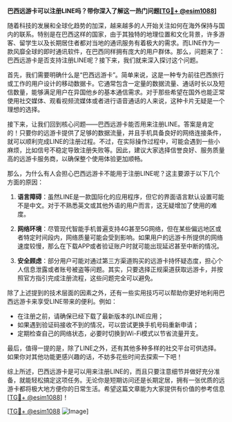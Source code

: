 **巴西远游卡可以注册LINE吗？带你深入了解这一热门问题[[TG💪+ @esim1088](https://t.me/s/esim1088)]**

随着科技的发展和全球化趋势的加深，越来越多的人开始关注如何在海外保持与国内的联系。特别是在巴西这样的国家，由于其独特的地理位置和文化背景，许多游客、留学生以及长期居住者都对当地的通讯服务有着极大的需求。而LINE作为一款风靡全球的即时通讯软件，在巴西同样拥有庞大的用户群体。那么，问题来了：巴西远游卡是否支持注册LINE呢？接下来，我们就来深入探讨这个问题。

首先，我们需要明确什么是“巴西远游卡”。简单来说，这是一种专为前往巴西旅行或工作的用户设计的移动数据卡。它通常包含一定量的数据流量、通话时长以及短信数量，能够满足用户在异国他乡的基本通信需求。对于那些希望在国外也能正常使用社交媒体、观看视频流媒体或者进行语音通话的人来说，这种卡片无疑是一个理想的选择。

接下来，让我们回到核心问题——巴西远游卡能否用来注册LINE。答案是肯定的！只要你的远游卡提供了足够的数据流量，并且手机具备良好的网络连接条件，就可以顺利完成LINE的注册过程。不过，在实际操作过程中，可能会遇到一些小麻烦，比如信号不稳定导致注册失败等。因此，建议大家选择信誉良好、服务质量高的远游卡服务商，以确保整个使用体验更加顺畅。

那么，为什么有人会担心巴西远游卡不能用于注册LINE呢？这主要源于以下几个方面的原因：

1. **语言障碍**：虽然LINE是一款国际化的应用程序，但它的界面语言默认设置可能不是中文。对于不熟悉英文或其他外语的用户而言，这无疑增加了使用的难度。
   
2. **网络环境**：尽管现代智能手机普遍支持4G甚至5G网络，但在某些偏远地区或者特定时间段内，网络质量可能会受到影响。如果用户的远游卡所提供的网络速度较慢，那么在下载APP或者验证账户时就可能出现延迟甚至中断的情况。
    
3. **安全顾虑**：部分用户可能对通过第三方渠道购买的远游卡持怀疑态度，担心个人信息泄露或者账号被盗等问题。其实，只要选择正规渠道获取远游卡，并按照官方指引完成注册流程，这些问题完全可以避免。

除了上述提到的技术层面的因素之外，还有一些实用技巧可以帮助你更好地利用巴西远游卡来享受LINE带来的便利。例如：
- 在注册之前，请确保已经下载了最新版本的LINE应用；
- 如果遇到验证码接收不到的情况，可以尝试更换手机号码重新申请；
- 定期检查自己的网络状态，必要时切换到Wi-Fi模式以节省流量开支。

最后，值得一提的是，除了LINE之外，还有其他多种多样的社交平台可供选择。如果你对其他功能更感兴趣的话，不妨多花些时间去探索一下吧！

综上所述，巴西远游卡是可以用来注册LINE的，而且只要注意细节并做好充分准备，就能轻松搞定这项任务。无论你是短期访问还是长期定居，拥有一张优质的远游卡都将极大地方便你的日常生活。希望这篇文章能为大家提供有价值的参考信息[[TG💪+ @esim1088](https://t.me/s/esim1088)]！

[[TG💪+ @esim1088](https://t.me/s/esim1088) ![Image](https://i.postimg.cc/4NQfJmqS/Snipaste-2025-05-13-00-14-12.png)]